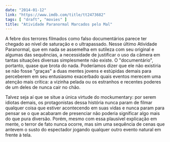 ```yaml
---
date: "2014-01-12"
link: "https://www.imdb.com/title/tt2473682"
tags: [ "draft", "movies" ]
title: "Atividade Paranormal Marcados pelo Mal"
---
```

A febre dos terrores filmados como falso documentários parece ter chegado ao nível de saturação e o ultrapassado. Nesse último Atividade Paranormal, que em nada se assemelha em sutileza com seu original e algumas das sequências, a necessidade de justificar o uso da câmera em tantas situações diversas simplesmente não existe. O "documentário", portanto, quase que brota do nada. Poderíamos dizer que ele não existiria se não fosse "graças" a duas mentes jovens e estúpidas demais para perceberem em seu entusiasmo exacerbado quais eventos merecem uma atenção mais crítica: a vizinha pelada ou os estranhos e recentes poderes de um deles de nunca cair no chão.

Talvez seja aí que se situe a única virtude do mockumentary: por serem idiotas demais, os protagonistas dessa história nunca param de filmar qualquer coisa que estiver acontecendo em suas vidas e nunca param para pensar se o que acabaram de presenciar não poderia significar algo mais do que pura diversão. Porém, mesmo com essa plausível explicação em mente, o terror de fato nunca ocorre, mas sim uma sequência de cenas que antevem o susto do espectador jogando qualquer outro evento natural em frente à tela.
